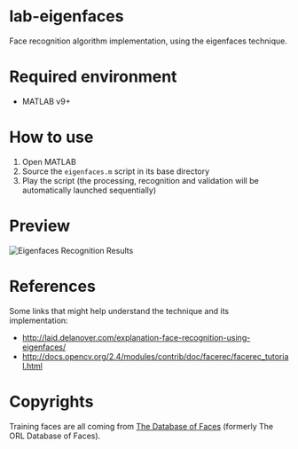 lab-eigenfaces
==============

Face recognition algorithm implementation, using the eigenfaces technique.

# Required environment

 * MATLAB v9+

# How to use

 1. Open MATLAB
 2. Source the `eigenfaces.m` script in its base directory
 3. Play the script (the processing, recognition and validation will be automatically launched sequentially)

# Preview

![Eigenfaces Recognition Results](https://valeriansaliou.github.io/lab-eigenfaces/images/recognition-results.png)

# References

Some links that might help understand the technique and its implementation:

 * http://laid.delanover.com/explanation-face-recognition-using-eigenfaces/
 * http://docs.opencv.org/2.4/modules/contrib/doc/facerec/facerec_tutorial.html

# Copyrights

Training faces are all coming from [The Database of Faces](http://www.cl.cam.ac.uk/research/dtg/attarchive/facedatabase.html) (formerly The ORL Database of Faces).
